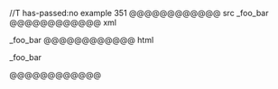 //T has-passed:no
example 351
@@@@@@@@@@@@ src
_foo_bar
@@@@@@@@@@@@ xml
<?xml version="1.0" encoding="UTF-8"?>
<!DOCTYPE document SYSTEM "CommonMark.dtd">
<document xmlns="http://commonmark.org/xml/1.0">
  <paragraph>
    <text>_foo_bar</text>
  </paragraph>
</document>
@@@@@@@@@@@@ html
<p>_foo_bar</p>
@@@@@@@@@@@@
